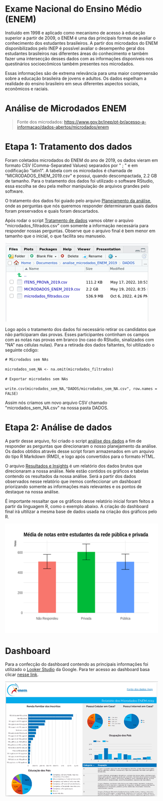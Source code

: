 # Exame Nacional do Ensino Médio (ENEM)
Instiuído em 1998 e aplicado como mecanismo de acesso à educação superior a partir de 2009, o ENEM é uma das principais formas de avaliar o conhecimento dos estudantes brasileiros. A partir dos microdados do ENEM disponibilizados pelo INEP é possível avaliar o desempenho geral dos estudantes brasileiros nas diferentes áreas do conhecimento e também fazer uma intersecção desses dados com as informações disponíveis nos questinários socioecômicos também presentes nos microdados.

Essas informações são de extrema relevância para uma maior compreensão sobre a educação brasileira de jovens e adultos. Os dados espelham a realidade do ensino brasileiro em seus diferentes aspectos sociais, econômicos e raciais. 

# Análise de Microdados ENEM
> Fonte dos microdados: https://www.gov.br/inep/pt-br/acesso-a-informacao/dados-abertos/microdados/enem

# Etapa 1: Tratamento dos dados
Foram coletados microdados do ENEM do ano de 2019, os dados vieram em formato CSV (Comma-Separated Values) separados por " ; " e em codificação "latin1". A tabela com os microdados é chamada de "MICRODADOS_ENEM_2019.csv" e possui, quando descompactada, 2.2 GB de tamanho. Para o tratamento dos dados foi utilizado o software RStudio, essa escolha se deu pela melhor manipulação de arquivos grandes pelo software. 

O tratamento dos dados foi guiado pelo arquivo [Planejamento da análise](https://github.com/gabrielvpina/analise_microdados_ENEM_2019/blob/main/Planejamento_da_analise.md), onde as perguntas que nós queremos responder determinaram quais dados foram preservados e quais foram descartados.

Após rodar o script [Tratamento de dados](https://github.com/gabrielvpina/analise_microdados_ENEM_2019/blob/main/tratamento_de_dados.R) vamos obter o arquivo "microdados_filtrados.csv" com somente a informação necessária para responder nossas perguntas. Observe que o arquivo final é bem menor em tamanho que o inicial, o que facilita seu manuseio.

![plot](imagens/tamanho_microdados.png)

Logo após o tratamento dos dados foi necessário retirar os candidatos que não participaram das provas. Esses participantes continham os campos com as notas nas provas em branco (no caso do RStudio, sinalizados com "NA" nas células nulas). Para a retirada dos dados faltantes, foi ultilizado o seguinte código:


```
# Microdados sem NAs

microdados_sem_NA <- na.omit(microdados_filtrados)

# Exportar microdados sem NAs 

write.csv(microdados_sem_NA,"DADOS/microdados_sem_NA.csv", row.names = FALSE)

```

Assim nós criamos um novo arquivo CSV chamado "microdados_sem_NA.csv" na nossa pasta DADOS.

# Etapa 2: Análise de dados

A partir desse arquivo, foi criado o script [análise dos dados](https://github.com/gabrielvpina/analise_microdados_ENEM_2019/blob/main/analise_dos_dados.R) a fim de responder as perguntas que direcionaram o nosso planejamento da análise. Os dados obtidos através desse script foram armazenados em um arquivo do tipo R Markdown (RMD), e logo após convertidos para o formato HTML. 

O arquivo [Resultados e Insights](https://github.com/gabrielvpina/analise_microdados_ENEM_2019/blob/main/Resultados-e-Insights.html) é um relatório dos dados brutos que direcionaram a nossa análise. Nele estão contidos os gráficos e tabelas contendo os resultados da nossa análise. Será a partir dos dados observados nesse relatório que iremos confeccionar um dashboard priorizando somente as informações mais relevantes e os pontos de destaque na nossa análise.

É importante ressaltar que os gráficos desse relatório inicial foram feitos a partir da linguagem R, como o exemplo abaixo. A criação do dashboard final irá ultilizar a mesma base de dados usada na criação dos gráficos pelo R.

![plot](imagens/download.png)

# Dashboard

Para a confecção do dashboard contendo as principais informações foi utilizado o [Looker Studio](https://datastudio.google.com/overview) da Google. Para ter acesso ao dashboard basa clicar [nesse link](https://datastudio.google.com/reporting/3bbf8c16-aa17-4c29-8a07-079afefc7481).

![plot](imagens/print.png)







